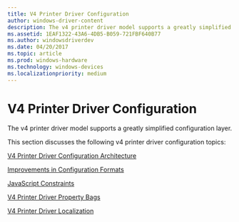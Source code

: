 ```yaml
---
title: V4 Printer Driver Configuration
author: windows-driver-content
description: The v4 printer driver model supports a greatly simplified configuration layer.
ms.assetid: 1EAF1322-43A6-4DB5-B059-721FBF640B77
ms.author: windowsdriverdev
ms.date: 04/20/2017
ms.topic: article
ms.prod: windows-hardware
ms.technology: windows-devices
ms.localizationpriority: medium
---
```


# V4 Printer Driver Configuration


The v4 printer driver model supports a greatly simplified configuration layer.

This section discusses the following v4 printer driver configuration topics:

[V4 Printer Driver Configuration Architecture](v4-driver-configuration-architecture.md)

[Improvements in Configuration Formats](improvements-in-configuration-formats.md)

[JavaScript Constraints](javascript-constraints.md)

[V4 Printer Driver Property Bags](v4-driver-property-bags.md)

[V4 Printer Driver Localization](v4-driver-localization.md)

 

 




